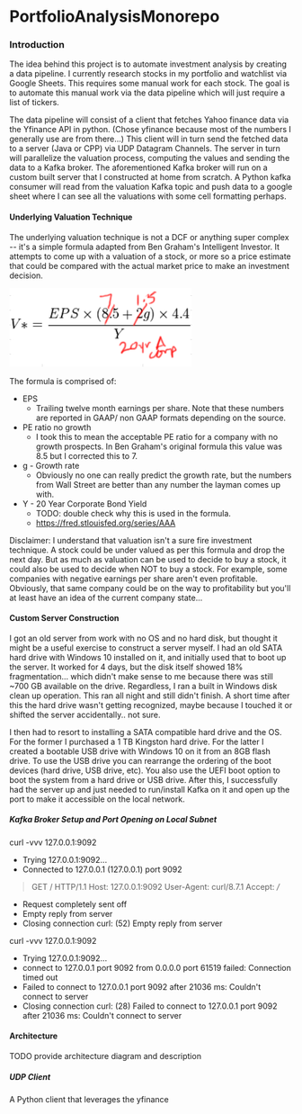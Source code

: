 # PortfolioAnalysisMonorepo

### Introduction

The idea behind this project is to automate investment analysis by creating a data pipeline. 
I currently research stocks in my portfolio and watchlist via Google Sheets. This requires 
some manual work for each stock. The goal is to automate this manual work via the data pipeline
which will just require a list of tickers. 

The data pipeline will consist of a client that fetches Yahoo finance data via the Yfinance API in python.
(Chose yfinance because most of the numbers I generally use are from there...) This client will in turn
send the fetched data to a server (Java or CPP) via UDP Datagram Channels. The server in turn will parallelize the
valuation process, computing the values and sending the data to a Kafka broker. The aforementioned Kafka broker will run on a custom built server that I constructed at home from scratch. A Python kafka consumer will read from the valuation Kafka topic and push data
to a google sheet where I can see all the valuations with some cell formatting perhaps. 

#### Underlying Valuation Technique
The underlying valuation technique is not a DCF or anything super complex -- it's a simple formula
adapted from Ben Graham's Intelligent Investor. It attempts to come up with a valuation of a stock,
or more so a price estimate that could be compared with the actual market price to make an investment
decision. 

![Alt text](Images/ValuationFormula.png)

The formula is comprised of:
* EPS 
    * Trailing twelve month earnings per share. Note that these numbers are reported in GAAP/ non GAAP formats depending on the source.
* PE ratio no growth
    * I took this to mean the acceptable PE ratio for a company with no growth prospects. In Ben Graham's original 
    formula this value was 8.5 but I corrected this to 7.
* g - Growth rate
    * Obviously no one can really predict the growth rate, but the numbers from Wall Street are better than any number the layman comes up with.
* Y - 20 Year Corporate Bond Yield
    * TODO: double check why this is used in the formula.
    * https://fred.stlouisfed.org/series/AAA

Disclaimer:
I understand that valuation isn't a sure fire investment technique. A stock could be under valued as per this formula and drop the next day. But as much as valuation can be used to decide to buy a stock, it could also be used to decide when NOT to buy a stock. For example, some companies with negative earnings per share aren't even profitable. Obviously, that same company could be on the way to profitability but you'll at least have an idea of the current company state...

#### Custom Server Construction
I got an old server from work with no OS and no hard disk, but thought it might be a useful exercise to construct a server myself.
I had an old SATA hard drive with Windows 10 installed on it, and initially used that to boot up the server. It worked for 4 days, but 
the disk itself showed 18% fragmentation... which didn't make sense to me because there was still ~700 GB available on the drive.
Regardless, I ran a built in Windows disk clean up operation. This ran all night and still didn't finish. A short time after this the
hard drive wasn't getting recognized, maybe because I touched it or shifted the server accidentally.. not sure. 

I then had to resort to installing a SATA compatible hard drive and the OS. For the former I purchased a 1 TB Kingston hard drive. For the latter
I created a bootable USB drive with Windows 10 on it from an 8GB flash drive. To use the USB drive you can rearrange the ordering of the boot devices (hard drive, USB drive, etc). You also use the UEFI boot option to boot the system from a hard drive or USB drive. After this, I successfully had the server up and just needed to run/install Kafka on it and open up the port to make it accessible on the local network.

##### Kafka Broker Setup and Port Opening on Local Subnet

curl -vvv 127.0.0.1:9092
*   Trying 127.0.0.1:9092...
* Connected to 127.0.0.1 (127.0.0.1) port 9092
> GET / HTTP/1.1
> Host: 127.0.0.1:9092
> User-Agent: curl/8.7.1
> Accept: */*
>
* Request completely sent off
* Empty reply from server
* Closing connection
curl: (52) Empty reply from server

curl -vvv 127.0.0.1:9092
*   Trying 127.0.0.1:9092...
* connect to 127.0.0.1 port 9092 from 0.0.0.0 port 61519 failed: Connection timed out
* Failed to connect to 127.0.0.1 port 9092 after 21036 ms: Couldn't connect to server
* Closing connection
curl: (28) Failed to connect to 127.0.0.1 port 9092 after 21036 ms: Couldn't connect to server


#### Architecture
TODO provide architecture diagram and description

##### UDP Client
A Python client that leverages the yfinance 